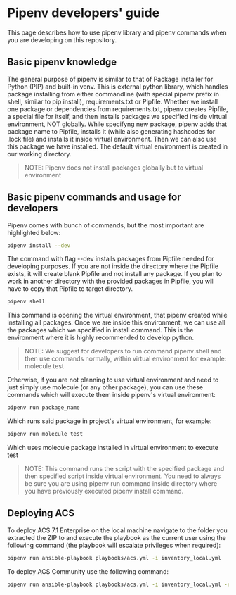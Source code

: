 # Pipenv developers' guide

This page describes how to use pipenv library and pipenv commands when you are developing on this repository.

## Basic pipenv knowledge

The general purpose of pipenv is similar to that of Package installer for Python (PIP) and built-in venv.
This is external python library, which handles package installing from either commandline
(with special pipenv prefix in shell, similar to pip install), requirements.txt or Pipfile.
Whether we install one package or dependencies from requirements.txt, pipenv creates Pipfile, a special file for itself,
and then installs packages we specified inside virtual environment, NOT globally.
While specifyng new package, pipenv adds that package name to Pipfile, installs it (while also generating hashcodes for .lock file)
and installs it inside virtual environment. Then we can also use this package we have installed.
The default virtual environment is created in our working directory.

> NOTE: Pipenv does not install packages globally but to virtual environment

## Basic pipenv commands and usage for developers

Pipenv comes with bunch of commands, but the most important are highlighted below:

```bash
pipenv install --dev
```

The command with flag --dev installs packages from Pipfile needed for developing purposes.
If you are not inside the directory where the Pipfile exists, it will create blank Pipfile and not install any package.
If you plan to work in another directory with the provided packages in Pipfile, you will have to copy that Pipfile to target directory.

```bash
pipenv shell
```

This command is opening the virtual environment, that pipenv created while installing all packages.
Once we are inside this environment, we can use all the packages which we specified in install command.
This is the environment where it is highly recommended to develop python.

> NOTE: We suggest for developers to run command pipenv shell and then use commands normally, within virtual environment
> for example: molecule test

Otherwise, if you are not planning to use virtual environment and need to just simply use molecule (or any other package),
you can use these commands which will execute them inside pipenv's virtual environment:

```bash
pipenv run package_name
```

Which runs said package in project's virtual environment, for example:

```bash
pipenv run molecule test
```

Which uses molecule package installed in virtual environment to execute test

> NOTE: This command runs the script with the specified package and then specified script inside virtual environment.
> You need to always be sure you are using pipenv run command inside directory where you have previously executed
> pipenv install command.

## Deploying ACS

To deploy ACS 7.1 Enterprise on the local machine navigate to the folder you extracted the ZIP to and execute the playbook as the current user using the following command (the playbook will escalate privileges when required):

```bash
pipenv run ansible-playbook playbooks/acs.yml -i inventory_local.yml
```

To deploy ACS Community use the following command:

```bash
pipenv run ansible-playbook playbooks/acs.yml -i inventory_local.yml -e "@community-extra-vars.yml"
```
